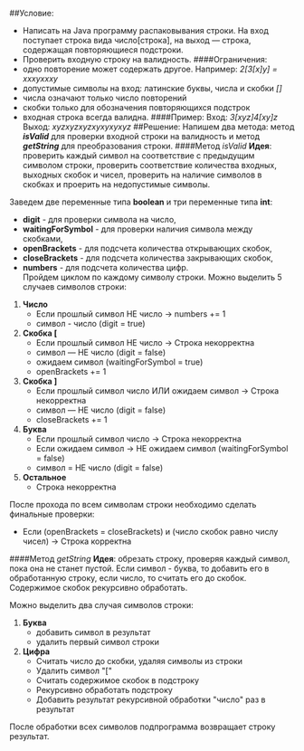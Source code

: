 ##Условие:
* Написать на Java программу распаковывания строки. На вход поступает строка вида число[строка], на выход — строка, содержащая повторяющиеся подстроки.
* Проверить входную строку на валидность.
####Ограничения:
* одно повторение может содержать другое. Например: _2[3[x]y] = xxxyxxxy_
* допустимые символы на вход: латинские буквы, числа и скобки _[]_
* числа означают только число повторений
* скобки только для обозначения повторяющихся подстрок
* входная строка всегда валидна.
####Пример:
Вход: _3[xyz]4[xy]z_ \
Выход: _xyzxyzxyzxyxyxyxyz_
##Решение:
Напишем два метода: метод _**isValid**_ для проверки входной строки на валидность 
и метод _**getString**_ для преобразования строки.
####Метод _isValid_
**Идея**: проверить каждый символ на соответствие с предыдущим символом строки, проверить соответствие количества 
входных, выходных скобок и чисел, проверить на наличие символов в скобках и проерить на недопустимые символы.

Заведем две переменные типа **boolean** и три переменные типа **int**: 
* **digit** - для проверки символа на число,
* **waitingForSymbol** - для проверки наличия символа между скобками,
* **openBrackets** - для подсчета количества открывающих скобок,
* **closeBrackets** - для подсчета количества закрывающих скобок,
* **numbers** - для подсчета количества цифр. \
Пройдем циклом по каждому символу строки. Можно выделить 5 случаев символов строки:
1. **Число**
   * Если прошлый символ НЕ число -> numbers += 1
    * символ - число (digit = true)
1. **Скобка [**
   * Если прошлый символ НЕ число -> Строка некорректна
    * символ — НЕ число (digit = false)
    * ожидаем символ (waitingForSymbol = true)
    * openBrackets += 1
1. **Скобка ]**
   * Если прошлый символ число ИЛИ ожидаем символ ->  Строка некорректна
   * символ — НЕ число (digit = false)
   * closeBrackets += 1
1. **Буква**
   * Если прошлый символ число -> Строка некорректна
   * Если ожидаем символ -> НЕ ожидаем символ (waitingForSymbol = false)
   * символ = НЕ число (digit = false)
1. **Остальное**
   * Строка некорректна

После прохода по всем символам строки необходимо сделать финальные проверки: 
   * Если (openBrackets = closeBrackets) и (число скобок равно числу чисел) -> Строка корректна

 ####Метод _getString_
**Идея**: обрезать строку, проверяя каждый символ, пока она не станет пустой. Если символ - буква, то добавить его 
в обработанную строку, если число, то считать его до скобок. Содержимое скобок рекурсивно обработать. 

Можно выделить два случая символов строки:
1. **Буква**
   * добавить символ в результат
   * удалить первый символ строки
1. **Цифра**
   * Считать число до скобки, удаляя символы из строки
   * Удалить символ "["
   * Считать содержимое скобок в подстроку
   * Рекурсивно обработать подстроку
   * Добавить результат рекурсивной обработки "число" раз в результат
    
После обработки всех символов подпрограмма возвращает строку результат.
